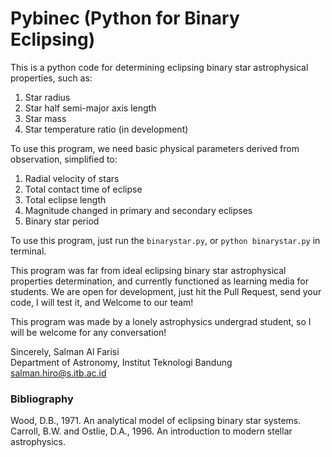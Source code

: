 # Pybinec (Python for Binary Eclipsing)

This is a python code for determining eclipsing binary star astrophysical properties, such as:
1. Star radius 
2. Star half semi-major axis length
3. Star mass
4. Star temperature ratio (in development)

To use this program, we need basic physical parameters derived from observation, simplified to:
1. Radial velocity of stars
2. Total contact time of eclipse
3. Total eclipse length
4. Magnitude changed in primary and secondary eclipses
5. Binary star period

To use this program, just run the `binarystar.py`, or `python binarystar.py` in terminal.

This program was far from ideal eclipsing binary star astrophysical properties determination, and currently functioned as learning media for students. We are open for development, just hit the Pull Request, send your code, I will test it, and Welcome to our team!

This program was made by a lonely astrophysics undergrad student, so I will be welcome for any conversation!

Sincerely, 
Salman Al Farisi  
Department of Astronomy, Institut Teknologi Bandung  
salman.hiro@s.itb.ac.id

### Bibliography
Wood, D.B., 1971. An analytical model of eclipsing binary star systems.
Carroll, B.W. and Ostlie, D.A., 1996. An introduction to modern stellar astrophysics.


